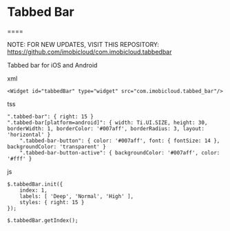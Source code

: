# Tabbed Bar
====

NOTE: FOR NEW UPDATES, VISIT THIS REPOSITORY: https://github.com/imobicloud/com.imobicloud.tabbedbar

Tabbed bar for iOS and Android

xml

	<Widget id="tabbedBar" type="widget" src="com.imobicloud.tabbed_bar"/>

tss

	".tabbed-bar": { right: 15 }
	".tabbed-bar[platform=android]": { width: Ti.UI.SIZE, height: 30, borderWidth: 1, borderColor: '#007aff', borderRadius: 3, layout: 'horizontal' }
		".tabbed-bar-button": { color: '#007aff', font: { fontSize: 14 }, backgroundColor: 'transparent' }
		".tabbed-bar-button-active": { backgroundColor: '#007aff', color: '#fff' }

js 

	$.tabbedBar.init({
		index: 1,
		labels: [ 'Deep', 'Normal', 'High' ],
		styles: { right: 15 }
	});

	$.tabbedBar.getIndex();